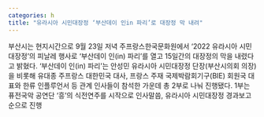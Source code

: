 ```yaml
---
categories: h
title: "유라시아 시민대장정 ‘부산데이 인in 파리’로 대장정 막 내려"
---
```

부산시는 현지시간으로 9월 23일 저녁 주프랑스한국문화원에서 ‘2022 유라시아 시민대장정’의 피날레 행사로 ‘부산데이 인(in) 파리’를 열고 15일간의 대장정의 막을 내렸다고 밝혔다. ‘부산데이 인(in) 파리’는 안성민 유라시아 시민대장정 단장(부산시의회 의장)을 비롯해 유대종 주프랑스 대한민국 대사, 프랑스 주재 국제박람회기구(BIE) 회원국 대표와 한류 인플루언서 등 관계 인사들이 참석한 가운데 총 2부로 나눠 진행됐다. 1부는 퓨전국악 공연단 ‘흥’의 식전연주를 시작으로 인사말씀, 유라시아 시민대장정 경과보고 순으로 진행